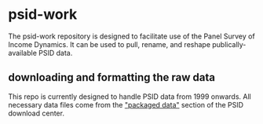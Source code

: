 # psid-work
The psid-work repository is designed to facilitate use of the Panel Survey of Income Dynamics. It can be used to pull, rename, and reshape publically-available PSID data.

## downloading and formatting the raw data
This repo is currently designed to handle PSID data from 1999 onwards. All necessary data files come from the <a href = "https://simba.isr.umich.edu/Zips/ZipMain.aspx" >"packaged data"</a> section of the PSID download center. 

